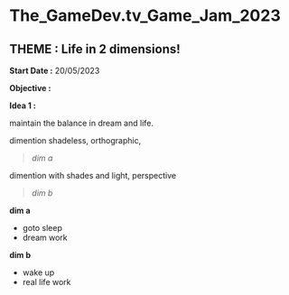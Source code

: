 # The_GameDev.tv_Game_Jam_2023

## **THEME :** Life in 2 dimensions!

**Start Date :** 20/05/2023

**Objective :**  

**Idea 1 :** 

maintain the balance in dream and life.

dimention shadeless, orthographic,
> *dim a*

dimention with shades and light, perspective
> *dim b*


**dim a**
- goto sleep
- dream work


**dim b**
- wake up
- real life work
